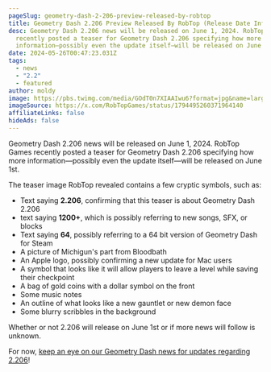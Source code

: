 ```yaml
---
pageSlug: geometry-dash-2-206-preview-released-by-robtop
title: Geometry Dash 2.206 Preview Released By RobTop (Release Date Information)
desc: Geometry Dash 2.206 news will be released on June 1, 2024. RobTop Games
  recently posted a teaser for Geometry Dash 2.206 specifying how more
  information—possibly even the update itself—will be released on June 1st.
date: 2024-05-26T00:47:23.031Z
tags:
  - news
  - "2.2"
  - featured
author: moldy
image: https://pbs.twimg.com/media/GOdT0n7XIAAIwu6?format=jpg&name=large
imageSource: https://x.com/RobTopGames/status/1794495260371964140
affiliateLinks: false
hideAds: false
---
```

Geometry Dash 2.206 news will be released on June 1, 2024. RobTop Games recently posted a teaser for Geometry Dash 2.206 specifying how more information—possibly even the update itself—will be released on June 1st.

The teaser image RobTop revealed contains a few cryptic symbols, such as:

- Text saying **2.206**, confirming that this teaser is about Geometry Dash 2.206
- text saying **1200+**, which is possibly referring to new songs, SFX, or blocks
- Text saying **64**, possibly referring to a 64 bit version of Geometry Dash for Steam
- A picture of Michigun's part from Bloodbath
- An Apple logo, possibly confirming a new update for Mac users
- A symbol that looks like it will allow players to leave a level while saving their checkpoint
- A bag of gold coins with a dollar symbol on the front
- Some music notes
- An outline of what looks like a new gauntlet or new demon face
- Some blurry scribbles in the background

Whether or not 2.206 will release on June 1st or if more news will follow is unknown.

For now, [keep an eye on our Geometry Dash news for updates regarding 2.206](/categories/2.2/)!